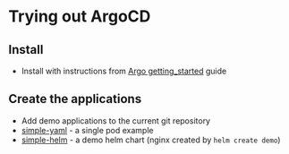 # Trying out ArgoCD

## Install
- Install with instructions from [Argo getting_started](https://argo-cd.readthedocs.io/en/stable/getting_started/) guide

## Create the applications 
- Add demo applications to the current git repository
- [simple-yaml](apps/simple-yaml) - a single pod example
- [simple-helm](apps/simple-helm) - a demo helm chart (nginx created by `helm create demo`)

